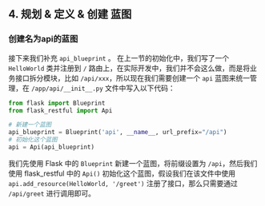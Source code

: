 ## 4. 规划 & 定义 & 创建 蓝图

### 创建名为api的蓝图

接下来我们补充 `api_blueprint` 。 在上一节的初始化中，我们写了一个 `HelloWorld` 类并注册到 `/` 路由上，在实际开发中，我们并不会这么做，而是将业务接口拆分模块，比如 `/api/xxx`，所以现在我们需要创建一个 `api` 蓝图来统一管理，在 `/app/api/__init__.py` 文件中写入以下代码：

```python
from flask import Blueprint
from flask_restful import Api

# 新建一个蓝图
api_blueprint = Blueprint('api', __name__, url_prefix="/api")
# 初始化这个蓝图
api = Api(api_blueprint)
```

我们先使用 Flask 中的 `Blueprint` 新建一个蓝图，将前缀设置为 `/api`，然后我们使用 flask_restful 中的 `Api()` 初始化这个蓝图，假设我们在该文件中使用 `api.add_resource(HelloWorld, '/greet')` 注册了接口，那么只需要通过 `/api/greet` 进行调用即可。

